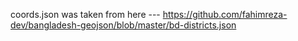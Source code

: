 coords.json was taken from here ---
https://github.com/fahimreza-dev/bangladesh-geojson/blob/master/bd-districts.json
